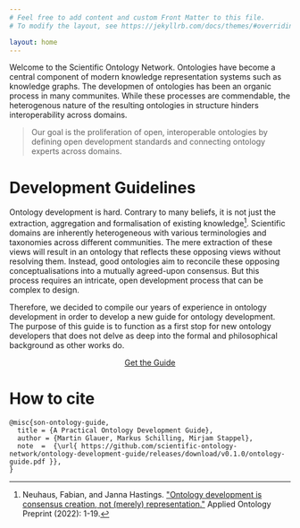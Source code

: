 ```yaml
---
# Feel free to add content and custom Front Matter to this file.
# To modify the layout, see https://jekyllrb.com/docs/themes/#overriding-theme-defaults

layout: home
---
```


Welcome to the Scientific Ontology Network. Ontologies have become a central component of modern knowledge representation systems such as knowledge graphs. The developmen of ontologies has been an organic process in many communites. While these processes are commendable, the heterogenous nature of the resulting ontologies in structure hinders interoperability across domains.

> Our goal is the proliferation of open, interoperable ontologies by defining open development standards and connecting ontology experts across domains.

# Development Guidelines

Ontology development is hard. Contrary to many beliefs, it is not just the extraction, aggregation and formalisation of existing knowledge[^1]. Scientific domains are inherently heterogeneous with various terminologies and taxonomies across different communities. The mere extraction of these views will result in an ontology that reflects these opposing views without resolving them. Instead, good ontologies aim to reconcile these opposing conceptualisations into a mutually agreed-upon consensus. But this process requires an intricate, open development process that can be complex to design. 

Therefore, we decided to compile our years of experience in ontology development in order to develop a new guide for ontology development. The purpose of this guide is to function as a first stop for new ontology developers that does not delve as deep into the formal and philosophical background as other works do.

<p align=center>
<a class=".btn" href="https://github.com/scientific-ontology-network/ontology-development-guide/releases/download/v0.1.0/ontology-guide.pdf"> Get the Guide </a>
</p>

# How to cite

```
@misc{son-ontology-guide,
  title = {A Practical Ontology Development Guide},
  author = {Martin Glauer, Markus Schilling, Mirjam Stappel},
  note  =  {\url{ https://github.com/scientific-ontology-network/ontology-development-guide/releases/download/v0.1.0/ontology-guide.pdf }},
}
```

[^1]: Neuhaus, Fabian, and Janna Hastings. ["Ontology development is consensus creation, not (merely) representation."](https://content.iospress.com/articles/applied-ontology/ao220273) Applied Ontology Preprint (2022): 1-19.
